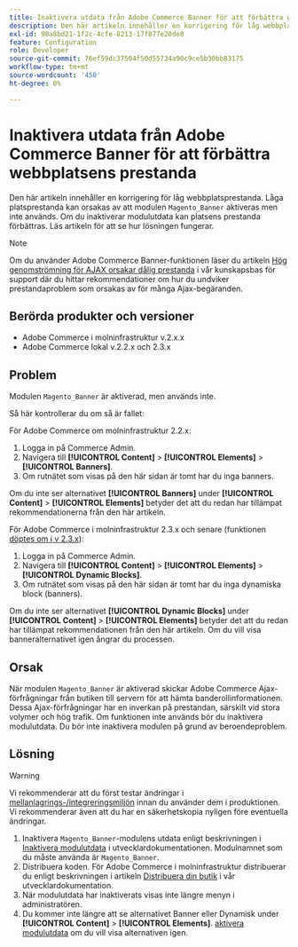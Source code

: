 ```yaml
---
title: Inaktivera utdata från Adobe Commerce Banner för att förbättra webbplatsens prestanda
description: Den här artikeln innehåller en korrigering för låg webbplatsprestanda. Låga prestanda kan bero på att modulen "Magento_Banner" är aktiverad men inte används. Om du inaktiverar modulutdata kan platsens prestanda förbättras. Läs artikeln för att se hur lösningen fungerar.
exl-id: 90a8bd21-1f2c-4cfe-8213-17f877e20de8
feature: Configuration
role: Developer
source-git-commit: 76ef59dc37504f50d55734a90c9ce5b30bb83175
workflow-type: tm+mt
source-wordcount: '450'
ht-degree: 0%

---
```


# Inaktivera utdata från Adobe Commerce Banner för att förbättra webbplatsens prestanda

Den här artikeln innehåller en korrigering för låg webbplatsprestanda. Låga platsprestanda kan orsakas av att modulen `Magento_Banner` aktiveras men inte används. Om du inaktiverar modulutdata kan platsens prestanda förbättras. Läs artikeln för att se hur lösningen fungerar.

>[!NOTE]
>
>Om du använder Adobe Commerce Banner-funktionen läser du artikeln [Hög genomströmning för AJAX orsakar dålig prestanda](/help/troubleshooting/miscellaneous/high-throughput-ajax-requests-cause-poor-performance.md) i vår kunskapsbas för support där du hittar rekommendationer om hur du undviker prestandaproblem som orsakas av för många Ajax-begäranden.

## Berörda produkter och versioner

* Adobe Commerce i molninfrastruktur v.2.x.x
* Adobe Commerce lokal v.2.2.x och 2.3.x

## Problem

Modulen `Magento_Banner` är aktiverad, men används inte.

Så här kontrollerar du om så är fallet:

För Adobe Commerce om molninfrastruktur 2.2.x:

1. Logga in på Commerce Admin.
1. Navigera till **[!UICONTROL Content]** > **[!UICONTROL Elements]** > **[!UICONTROL Banners]**.
1. Om rutnätet som visas på den här sidan är tomt har du inga banners.

Om du inte ser alternativet **[!UICONTROL Banners]** under **[!UICONTROL Content]** > **[!UICONTROL Elements]** betyder det att du redan har tillämpat rekommendationerna från den här artikeln.

För Adobe Commerce i molninfrastruktur 2.3.x och senare (funktionen [döptes om i v 2.3.x](https://commerce-docs.github.io/devdocs-archive/2.3/guides/v2.3/release-notes/ReleaseNotes2.3.0Commerce.html#banner-now-dynamic-block)):

1. Logga in på Commerce Admin.
1. Navigera till **[!UICONTROL Content]** > **[!UICONTROL Elements]** > **[!UICONTROL Dynamic Blocks]**.
1. Om rutnätet som visas på den här sidan är tomt har du inga dynamiska block (banners).

Om du inte ser alternativet **[!UICONTROL Dynamic Blocks]** under **[!UICONTROL Content]** > **[!UICONTROL Elements]** betyder det att du redan har tillämpat rekommendationen från den här artikeln. Om du vill visa banneralternativet igen ångrar du processen.

## Orsak

När modulen `Magento_Banner` är aktiverad skickar Adobe Commerce Ajax-förfrågningar från butiken till servern för att hämta banderollinformationen. Dessa Ajax-förfrågningar har en inverkan på prestandan, särskilt vid stora volymer och hög trafik. Om funktionen inte används bör du inaktivera modulutdata. Du bör inte inaktivera modulen på grund av beroendeproblem.

## Lösning

>[!WARNING]
>
>Vi rekommenderar att du först testar ändringar i [mellanlagrings-/integreringsmiljön](/help/announcements/adobe-commerce-announcements/integration-environment-enhancement-request-pro-and-starter.md) innan du använder dem i produktionen. Vi rekommenderar även att du har en säkerhetskopia nyligen före eventuella ändringar.

1. Inaktivera `Magento_Banner`-modulens utdata enligt beskrivningen i [Inaktivera modulutdata](https://experienceleague.adobe.com/sv/docs/commerce-operations/configuration-guide/files/disable-module-output) i utvecklardokumentationen. Modulnamnet som du måste använda är `Magento_Banner`.
1. Distribuera koden. För Adobe Commerce i molninfrastruktur distribuerar du enligt beskrivningen i artikeln [Distribuera din butik](https://experienceleague.adobe.com/sv/docs/commerce-cloud-service/user-guide/develop/deploy/staging-production) i vår utvecklardokumentation.
1. När modulutdata har inaktiverats visas inte längre menyn i administratören.
1. Du kommer inte längre att se alternativet Banner eller Dynamisk under **[!UICONTROL Content]** > **[!UICONTROL Elements]**. [aktivera modulutdata](https://experienceleague.adobe.com/sv/docs/commerce-operations/configuration-guide/files/disable-module-output?lang=en#disable-module-output-in-a-simple-deployment) om du vill visa alternativen igen.

